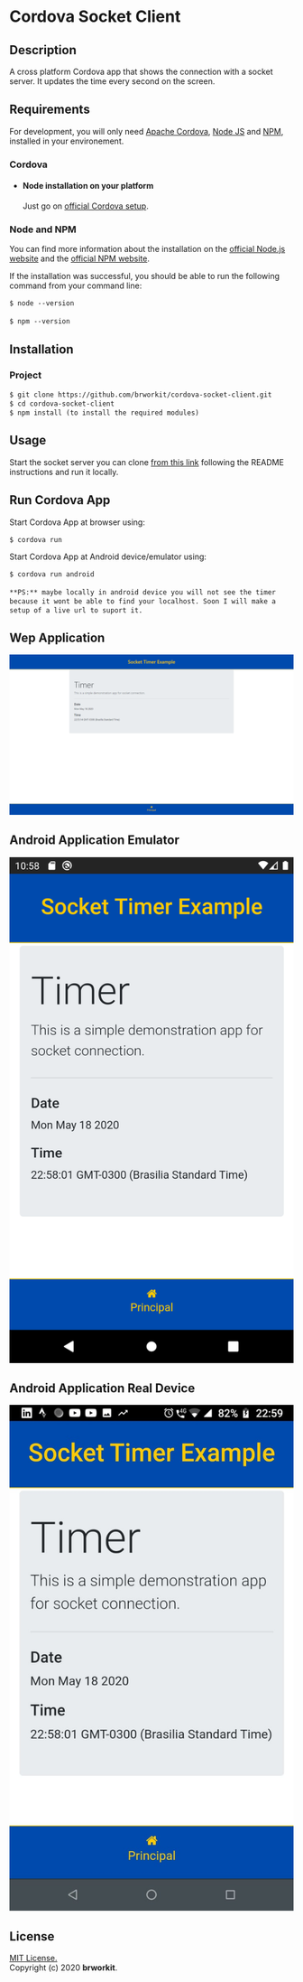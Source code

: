 # Cordova Socket Client 

## Description
A cross platform Cordova app that shows the connection with a socket server. It updates the time every second on the screen.

## Requirements
For development, you will only need [Apache Cordova](https://cordova.apache.org/), [Node JS](https://nodejs.org/) and [NPM](https://npmjs.org/), installed in your environement. 

### Cordova

- #### Node installation on your platform

  Just go on [official Cordova setup](https://cordova.apache.org/docs/en/latest/guide/cli/index.html).

### Node and NPM

You can find more information about the installation on the [official Node.js website](https://nodejs.org/) and the [official NPM website](https://npmjs.org/).

If the installation was successful, you should be able to run the following command from your command line:

    $ node --version        

    $ npm --version
    
## Installation

### Project
    $ git clone https://github.com/brworkit/cordova-socket-client.git
    $ cd cordova-socket-client
    $ npm install (to install the required modules)
    
## Usage

Start the socket server you can clone [from this link](https://github.com/brworkit/socket-node-example.git) following the README instructions and run it locally.

## Run Cordova App

Start Cordova App at browser using:
    
    $ cordova run

Start Cordova App at Android device/emulator using:
    
    $ cordova run android

    **PS:** maybe locally in android device you will not see the timer because it wont be able to find your localhost. Soon I will make a setup of a live url to suport it.

## Wep Application
    
![Web Application](screenshot-web.png)
    
## Android Application Emulator

![Web Application](screenshot-android-emulator.png)

## Android Application Real Device

![Web Application](screenshot-android-device.jpeg)

## License
[MIT License.](https://opensource.org/licenses/MIT)    
Copyright (c) 2020 **brworkit**.